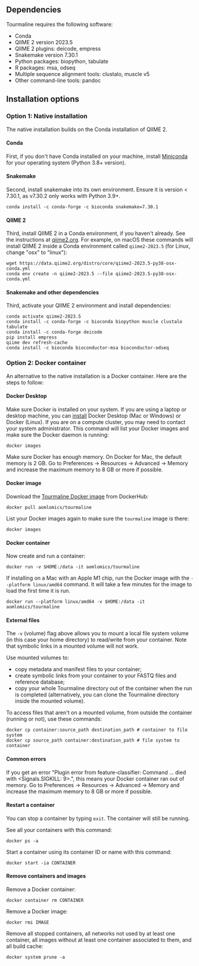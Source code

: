 ## Dependencies

Tourmaline requires the following software:

* Conda
* QIIME 2 version 2023.5
* QIIME 2 plugins: deicode, empress
* Snakemake version 7.30.1
* Python packages: biopython, tabulate
* R packages: msa, odseq
* Multiple sequence alignment tools: clustalo, muscle v5
* Other command-line tools: pandoc

## Installation options

### Option 1: Native installation

The native installation builds on the Conda installation of QIIME 2. 

#### Conda

First, if you don't have Conda installed on your machine, install [Miniconda](https://conda.io/miniconda.html) for your operating system (Python 3.8+ version).

#### Snakemake

Second, install snakemake into its own environment. Ensure it is version < 7.30.1, as v7.30.2 only works with Python 3.9+.

```
conda install -c conda-forge -c bioconda snakemake=7.30.1
```

#### QIIME 2

Third, install QIIME 2 in a Conda environment, if you haven't already. See the instructions at [qiime2.org](https://docs.qiime2.org/2023.5/install/native/). For example, on macOS these commands will install QIIME 2 inside a Conda environment called `qiime2-2023.5` (for Linux, change "osx" to "linux"):

```
wget https://data.qiime2.org/distro/core/qiime2-2023.5-py38-osx-conda.yml
conda env create -n qiime2-2023.5 --file qiime2-2023.5-py38-osx-conda.yml
```

#### Snakemake and other dependencies

Third, activate your QIIME 2 environment and install dependencies:

```
conda activate qiime2-2023.5
conda install -c conda-forge -c bioconda biopython muscle clustalo tabulate
conda install -c conda-forge deicode
pip install empress
qiime dev refresh-cache
conda install -c bioconda bioconductor-msa bioconductor-odseq
```

### Option 2: Docker container

An alternative to the native installation is a Docker container. Here are the steps to follow:

#### Docker Desktop

Make sure Docker is installed on your system. If you are using a laptop or desktop machine, you can [install](https://docs.docker.com/get-docker/) Docker Desktop (Mac or Windows) or Docker (Linux). If you are on a compute cluster, you may need to contact your system administrator. This command will list your Docker images and make sure the Docker daemon is running:

```
docker images
```

Make sure Docker has enough memory. On Docker for Mac, the default memory is 2 GB. Go to Preferences -> Resources -> Advanced -> Memory and increase the maximum memory to 8 GB or more if possible.

#### Docker image

Download the [Tourmaline Docker image](https://hub.docker.com/repository/docker/aomlomics/tourmaline) from DockerHub:

```
docker pull aomlomics/tourmaline
```

List your Docker images again to make sure the `tourmaline` image is there:

```
docker images
```

#### Docker container

Now create and run a container:

```
docker run -v $HOME:/data -it aomlomics/tourmaline
```

If installing on a Mac with an Apple M1 chip, run the Docker image with the `--platform linux/amd64` command. It will take a few minutes for the image to load the first time it is run.

```
docker run --platform linux/amd64 -v $HOME:/data -it aomlomics/tourmaline
```

#### External files

The `-v` (volume) flag above allows you to mount a local file system volume (in this case your home directory) to read/write from your container. Note that symbolic links in a mounted volume will not work.

Use mounted volumes to:

* copy metadata and manifest files to your container;
* create symbolic links from your container to your FASTQ files and reference database;
* copy your whole Tourmaline directory out of the container when the run is completed (alternatively, you can clone the Tourmaline directory inside the mounted volume).

To access files that aren't on a mounted volume, from outside the container (running or not), use these commands:

```
docker cp container:source_path destination_path # container to file system
docker cp source_path container:destination_path # file system to container
```

#### Common errors

If you get an error "Plugin error from feature-classifier: Command ... died with <Signals.SIGKILL: 9>.", this means your Docker container ran out of memory. Go to Preferences -> Resources -> Advanced -> Memory and increase the maximum memory to 8 GB or more if possible.

#### Restart a container

You can stop a container by typing `exit`. The container will still be running.

See all your containers with this command:

```
docker ps -a
```

Start a container using its container ID or name with this command:

```
docker start -ia CONTAINER
```

#### Remove containers and images

Remove a Docker container:

```
docker container rm CONTAINER
```

Remove a Docker image:

```
docker rmi IMAGE
```

Remove all stopped containers, all networks not used by at least one container, all images without at least one container associated to them, and all build cache:

```
docker system prune -a
```
